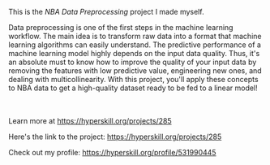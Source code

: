 This is the *NBA Data Preprocessing* project I made myself.


<p>Data preprocessing is one of the first steps in the machine learning workflow. The main idea is to transform raw data into a format that machine learning algorithms can easily understand. The predictive performance of a machine learning model highly depends on the input data quality. Thus, it's an absolute must to know how to improve the quality of your input data by removing the features with low predictive value, engineering new ones, and dealing with multicollinearity. With this project, you'll apply these concepts to NBA data to get a high-quality dataset ready to be fed to a linear model!</p><br/><br/>Learn more at <a href="https://hyperskill.org/projects/285?utm_source=ide&utm_medium=ide&utm_campaign=ide&utm_content=project-card">https://hyperskill.org/projects/285</a>

Here's the link to the project: https://hyperskill.org/projects/285

Check out my profile: https://hyperskill.org/profile/531990445